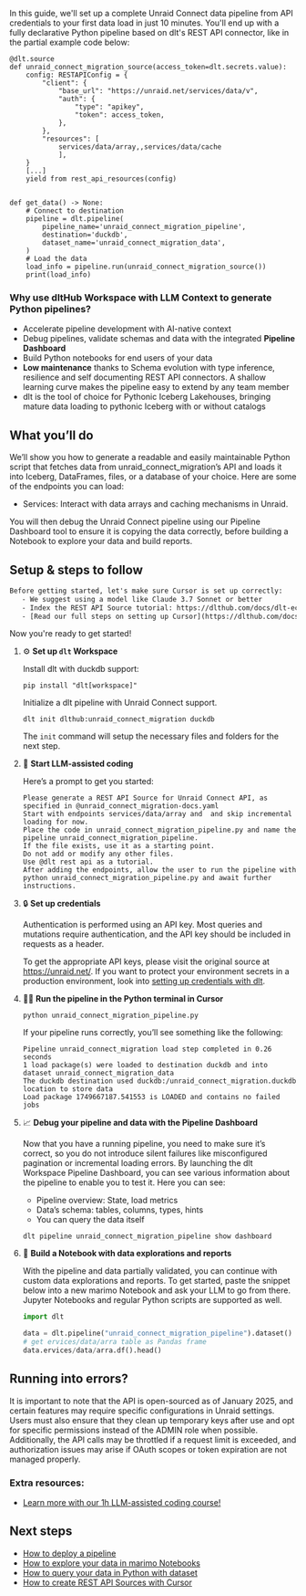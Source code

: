 In this guide, we'll set up a complete Unraid Connect data pipeline from API credentials to your first data load in just 10 minutes. You'll end up with a fully declarative Python pipeline based on dlt's REST API connector, like in the partial example code below:

```python-outcome
@dlt.source
def unraid_connect_migration_source(access_token=dlt.secrets.value):
    config: RESTAPIConfig = {
        "client": {
            "base_url": "https://unraid.net/services/data/v",
            "auth": {
                "type": "apikey",
                "token": access_token,
            },
        },
        "resources": [
            services/data/array,,services/data/cache
            ],
    }
    [...]
    yield from rest_api_resources(config)


def get_data() -> None:
    # Connect to destination
    pipeline = dlt.pipeline(
        pipeline_name='unraid_connect_migration_pipeline',
        destination='duckdb',
        dataset_name='unraid_connect_migration_data', 
    )
    # Load the data
    load_info = pipeline.run(unraid_connect_migration_source())
    print(load_info) 
```

### Why use dltHub Workspace with LLM Context to generate Python pipelines?

- Accelerate pipeline development with AI-native context
- Debug pipelines, validate schemas and data with the integrated **Pipeline Dashboard**
- Build Python notebooks for end users of your data
- **Low maintenance** thanks to Schema evolution with type inference, resilience and self documenting REST API connectors. A shallow learning curve makes the pipeline easy to extend by any team member
- dlt is the tool of choice for Pythonic Iceberg Lakehouses, bringing mature data loading to pythonic Iceberg with or without catalogs

## What you’ll do

We’ll show you how to generate a readable and easily maintainable Python script that fetches data from unraid_connect_migration’s API and loads it into Iceberg, DataFrames, files, or a database of your choice. Here are some of the endpoints you can load:

- Services: Interact with data arrays and caching mechanisms in Unraid.


You will then debug the Unraid Connect pipeline using our Pipeline Dashboard tool to ensure it is copying the data correctly, before building a Notebook to explore your data and build reports.

## Setup & steps to follow

```default
Before getting started, let's make sure Cursor is set up correctly:
   - We suggest using a model like Claude 3.7 Sonnet or better
   - Index the REST API Source tutorial: https://dlthub.com/docs/dlt-ecosystem/verified-sources/rest_api/ and add it to context as **@dlt rest api**
   - [Read our full steps on setting up Cursor](https://dlthub.com/docs/dlt-ecosystem/llm-tooling/cursor-restapi#23-configuring-cursor-with-documentation)
```

Now you're ready to get started!

1. ⚙️ **Set up `dlt` Workspace**
    
    Install dlt with duckdb support:
    ```shell
    pip install "dlt[workspace]"
    ```

    Initialize a dlt pipeline with Unraid Connect support.
    ```shell
    dlt init dlthub:unraid_connect_migration duckdb
    ```

    The `init` command will setup the necessary files and folders for the next step.
    
2. 🤠 **Start LLM-assisted coding**
    
    Here’s a prompt to get you started:
    
    ```prompt
    Please generate a REST API Source for Unraid Connect API, as specified in @unraid_connect_migration-docs.yaml 
    Start with endpoints services/data/array and  and skip incremental loading for now. 
    Place the code in unraid_connect_migration_pipeline.py and name the pipeline unraid_connect_migration_pipeline. 
    If the file exists, use it as a starting point. 
    Do not add or modify any other files. 
    Use @dlt rest api as a tutorial. 
    After adding the endpoints, allow the user to run the pipeline with python unraid_connect_migration_pipeline.py and await further instructions.
    ```

    
3. 🔒 **Set up credentials** 
    
    Authentication is performed using an API key. Most queries and mutations require authentication, and the API key should be included in requests as a header.
    
    To get the appropriate API keys, please visit the original source at https://unraid.net/.
    If you want to protect your environment secrets in a production environment, look into [setting up credentials with dlt](https://dlthub.com/docs/walkthroughs/add_credentials).
    
4. 🏃‍♀️ **Run the pipeline in the Python terminal in Cursor**
    
    ```shell
    python unraid_connect_migration_pipeline.py
    ```
    
    If your pipeline runs correctly, you’ll see something like the following:
    
    ```shell
    Pipeline unraid_connect_migration load step completed in 0.26 seconds
    1 load package(s) were loaded to destination duckdb and into dataset unraid_connect_migration_data
    The duckdb destination used duckdb:/unraid_connect_migration.duckdb location to store data
    Load package 1749667187.541553 is LOADED and contains no failed jobs
    ```
    
5. 📈 **Debug your pipeline and data with the Pipeline Dashboard**

    Now that you have a running pipeline, you need to make sure it’s correct, so you do not introduce silent failures like misconfigured pagination or incremental loading errors. By launching the dlt Workspace Pipeline Dashboard, you can see various information about the pipeline to enable you to test it. Here you can see:
    - Pipeline overview: State, load metrics
    - Data’s schema: tables, columns, types, hints
    - You can query the data itself
    
    ```shell
    dlt pipeline unraid_connect_migration_pipeline show dashboard
    ```
    
6. 🐍 **Build a Notebook with data explorations and reports**

    With the pipeline and data partially validated, you can continue with custom data explorations and reports. To get started, paste the snippet below into a new marimo Notebook and ask your LLM to go from there. Jupyter Notebooks and regular Python scripts are supported as well.

    
    ```python
    import dlt

   data = dlt.pipeline("unraid_connect_migration_pipeline").dataset()
   # get ervices/data/arra table as Pandas frame
   data.ervices/data/arra.df().head()
    ```

## Running into errors?

It is important to note that the API is open-sourced as of January 2025, and certain features may require specific configurations in Unraid settings. Users must also ensure that they clean up temporary keys after use and opt for specific permissions instead of the ADMIN role when possible. Additionally, the API calls may be throttled if a request limit is exceeded, and authorization issues may arise if OAuth scopes or token expiration are not managed properly.

### Extra resources:

- [Learn more with our 1h LLM-assisted coding course!](https://www.youtube.com/watch?v=GGid70rnJuM)

## Next steps

- [How to deploy a pipeline](https://dlthub.com/docs/walkthroughs/deploy-a-pipeline)
- [How to explore your data in marimo Notebooks](https://dlthub.com/docs/general-usage/dataset-access/marimo)
- [How to query your data in Python with dataset](https://dlthub.com/docs/general-usage/dataset-access/dataset)
- [How to create REST API Sources with Cursor](https://dlthub.com/docs/dlt-ecosystem/llm-tooling/cursor-restapi)
